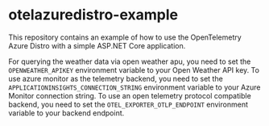# otelazuredistro-example

This repository contains an example of how to use the OpenTelemetry Azure Distro with a simple ASP.NET Core application.

For querying the weather data via open weather apu, you need to set the `OPENWEATHER_APIKEY` environment variable to your Open Weather API key.
To use azure monitor as the telemetry backend, you need to set the `APPLICATIONINSIGHTS_CONNECTION_STRING` environment variable to your Azure Monitor connection string.
To use an open telemetry protocol compatible backend, you need to set the `OTEL_EXPORTER_OTLP_ENDPOINT` environment variable to your backend endpoint.

